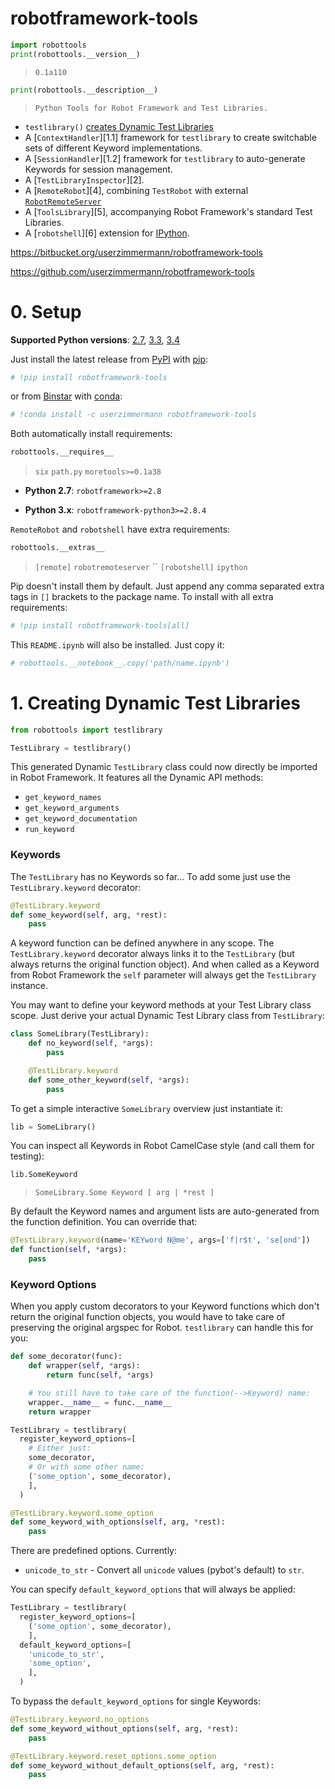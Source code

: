 
# robotframework-tools


```python
import robottools
print(robottools.__version__)
```

> `0.1a110`



```python
print(robottools.__description__)
```

> `Python Tools for Robot Framework and Test Libraries.`



* `testlibrary()` [creates Dynamic Test Libraries][1]
* A [`ContextHandler`][1.1] framework for `testlibrary`
  to create switchable sets of different Keyword implementations.
* A [`SessionHandler`][1.2] framework for `testlibrary`
  to auto-generate Keywords for session management.
* A [`TestLibraryInspector`][2].
* A [`RemoteRobot`][4], combining `TestRobot`
  with external [`RobotRemoteServer`](
    https://pypi.python.org/pypi/robotremoteserver)
* A [`ToolsLibrary`][5],
  accompanying Robot Framework's standard Test Libraries.
* A [`robotshell`][6] extension for [IPython](http://ipython.org).

[1]: #1-creating-dynamic-test-libraries



<https://bitbucket.org/userzimmermann/robotframework-tools>

<https://github.com/userzimmermann/robotframework-tools>


# 0. Setup


__Supported Python versions__:
[2.7](http://docs.python.org/2.7),
[3.3](http://docs.python.org/3.3),
[3.4](http://docs.python.org/3.4)

Just install the latest release
from [PyPI](https://pypi.python.org/pypi/robotframework-tools)
with [pip](http://www.pip-installer.org):



```python
# !pip install robotframework-tools
```


or from [Binstar](https://binstar.org/userzimmermann/robotframework-tools)
with [conda](http://conda.pydata.org):



```python
# !conda install -c userzimmermann robotframework-tools
```


Both automatically install requirements:



```python
robottools.__requires__
```




> `six`
> `path.py`
> `moretools>=0.1a38`





* __Python 2.7__: `robotframework>=2.8`

* __Python 3.x__: `robotframework-python3>=2.8.4`



`RemoteRobot` and `robotshell` have extra requirements:



```python
robottools.__extras__
```




> `[remote]`
> `robotremoteserver`
> ``
> `[robotshell]`
> `ipython`





Pip doesn't install them by default.
Just append any comma separated extra tags in `[]` brackets to the package name.
To install with all extra requirements:



```python
# !pip install robotframework-tools[all]
```


This `README.ipynb` will also be installed. Just copy it:



```python
# robottools.__notebook__.copy('path/name.ipynb')
```

# 1. Creating Dynamic Test Libraries


```python
from robottools import testlibrary
```


```python
TestLibrary = testlibrary()
```


This generated Dynamic `TestLibrary` class
could now directly be imported in Robot Framework.
It features all the Dynamic API methods:

* `get_keyword_names`
* `get_keyword_arguments`
* `get_keyword_documentation`
* `run_keyword`


### Keywords


The `TestLibrary` has no Keywords so far...
To add some just use the `TestLibrary.keyword` decorator:



```python
@TestLibrary.keyword
def some_keyword(self, arg, *rest):
    pass
```


A keyword function can be defined anywhere in any scope.
The `TestLibrary.keyword` decorator
always links it to the `TestLibrary`
(but always returns the original function object).
And when called as a Keyword from Robot Framework
the `self` parameter will always get the `TestLibrary` instance.



You may want to define your keyword methods
at your Test Library class scope.
Just derive your actual Dynamic Test Library class from `TestLibrary`:



```python
class SomeLibrary(TestLibrary):
    def no_keyword(self, *args):
        pass

    @TestLibrary.keyword
    def some_other_keyword(self, *args):
        pass
```


To get a simple interactive `SomeLibrary` overview just instantiate it:



```python
lib = SomeLibrary()
```


You can inspect all Keywords in Robot CamelCase style
(and call them for testing):



```python
lib.SomeKeyword
```




> `SomeLibrary.Some Keyword [ arg | *rest ]`





By default the Keyword names and argument lists are auto-generated
from the function definition.
You can override that:



```python
@TestLibrary.keyword(name='KEYword N@me', args=['f|r$t', 'se[ond'])
def function(self, *args):
    pass
```

### Keyword Options


When you apply custom decorators to your Keyword functions
which don't return the original function objects,
you would have to take care of preserving the original argspec for Robot.
`testlibrary` can handle this for you:



```python
def some_decorator(func):
    def wrapper(self, *args):
        return func(self, *args)

    # You still have to take care of the function(-->Keyword) name:
    wrapper.__name__ = func.__name__
    return wrapper

TestLibrary = testlibrary(
  register_keyword_options=[
    # Either just:
    some_decorator,
    # Or with some other name:
    ('some_option', some_decorator),
    ],
  )

@TestLibrary.keyword.some_option
def some_keyword_with_options(self, arg, *rest):
    pass
```


There are predefined options. Currently:

* `unicode_to_str` - Convert all `unicode` values (pybot's default) to `str`.



You can specify `default_keyword_options` that will always be applied:



```python
TestLibrary = testlibrary(
  register_keyword_options=[
    ('some_option', some_decorator),
    ],
  default_keyword_options=[
    'unicode_to_str',
    'some_option',
    ],
  )
```


To bypass the `default_keyword_options` for single Keywords:



```python
@TestLibrary.keyword.no_options
def some_keyword_without_options(self, arg, *rest):
    pass

@TestLibrary.keyword.reset_options.some_option
def some_keyword_without_default_options(self, arg, *rest):
    pass
```
